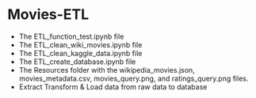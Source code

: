 # Movies-ETL

- The ETL_function_test.ipynb file
- The ETL_clean_wiki_movies.ipynb file
- The ETL_clean_kaggle_data.ipynb file
- The ETL_create_database.ipynb file
- The Resources folder with the wikipedia_movies.json, movies_metadata.csv, movies_query.png, and ratings_query.png files.
- Extract Transform & Load data from raw data to database
